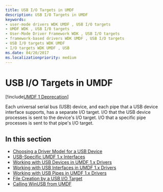 ```yaml
---
title: USB I/O Targets in UMDF
description: USB I/O Targets in UMDF
keywords:
- user-mode drivers WDK UMDF , USB I/O targets
- UMDF WDK , USB I/O targets
- User-Mode Driver Framework WDK , USB I/O targets
- framework-based drivers WDK UMDF , USB I/O targets
- USB I/O targets WDK UMDF
- I/O targets WDK UMDF , USB
ms.date: 04/20/2017
ms.localizationpriority: medium
---
```


# USB I/O Targets in UMDF

[!include[UMDF 1 Deprecation](../includes/umdf-1-deprecation.md)]

Each universal serial bus (USB) device, and each pipe that a USB device interface supports, has a separate I/O target. I/O that the USB device processes is sent to the device's I/O target. I/O that a specific pipe processes is sent to that pipe's I/O target.

## In this section


-   [Choosing a Driver Model for a USB Device](choosing-a-driver-model-for-a-usb-device.md)
-   [USB-Specific UMDF 1.x Interfaces](usb-specific-umdf-1-x-interfaces.md)
-   [Working with USB Devices in UMDF 1.x Drivers](working-with-usb-devices-in-umdf-1-x-drivers.md)
-   [Working with USB Interfaces in UMDF 1.x Drivers](working-with-usb-interfaces-in-umdf-1-x-drivers.md)
-   [Working with USB Pipes in UMDF 1.x Drivers](working-with-usb-pipes-in-umdf-1-x-drivers.md)
-   [File Creation by a USB I/O Target](file-creation-by-a-usb-i-o-target.md)
-   [Calling WinUSB from UMDF](escaping-to-winusb.md)

 

 





